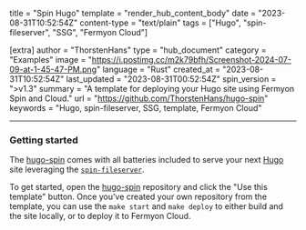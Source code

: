 title = "Spin Hugo"
template = "render_hub_content_body"
date = "2023-08-31T10:52:54Z"
content-type = "text/plain"
tags = ["Hugo", "spin-fileserver", "SSG", "Fermyon Cloud"]

[extra]
author = "ThorstenHans"
type = "hub_document"
category = "Examples"
image = "https://i.postimg.cc/m2k79bfh/Screenshot-2024-07-09-at-1-45-47-PM.png"
language = "Rust"
created_at = "2023-08-31T10:52:54Z"
last_updated = "2023-08-31T00:52:54Z"
spin_version = ">v1.3"
summary = "A template for deploying your Hugo site using Fermyon Spin and Cloud."
url = "https://github.com/ThorstenHans/hugo-spin"
keywords = "Hugo, spin-fileserver, SSG, template, Fermyon Cloud"

---

### Getting started

The [hugo-spin](https://github.com/ThorstenHans/hugo-spin) comes with all batteries included to serve your next [Hugo](https://gohugo.io) site leveraging the [`spin-fileserver`](https://github.com/fermyon/spin-fileserver). 

To get started, open the [hugo-spin](https://github.com/ThorstenHans/hugo-spin) repository and click the "Use this template" button. Once you've created your own repository from the template, you can use the `make start` and `make deploy` to either build and the site locally, or to deploy it to Fermyon Cloud.

